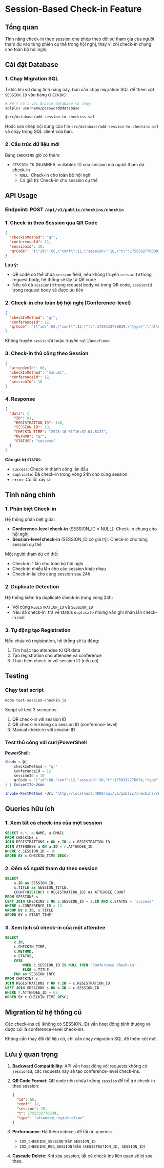 # Session-Based Check-in Feature

## Tổng quan

Tính năng check-in theo session cho phép theo dõi sự tham gia của người tham dự vào từng phiên cụ thể trong hội nghị, thay vì chỉ check-in chung cho toàn bộ hội nghị.

## Cài đặt Database

### 1. Chạy Migration SQL

Trước khi sử dụng tính năng này, bạn cần chạy migration SQL để thêm cột `SESSION_ID` vào bảng `CHECKINS`:

```bash
# Kết nối với Oracle database và chạy:
sqlplus username/password@database

@src/database/add-session-to-checkins.sql
```

Hoặc sao chép nội dung của file `src/database/add-session-to-checkins.sql` và chạy trong SQL client của bạn.

### 2. Cấu trúc dữ liệu mới

Bảng `CHECKINS` giờ có thêm:
- `SESSION_ID` (NUMBER, nullable): ID của session mà người tham dự check-in
  - `NULL`: Check-in cho toàn bộ hội nghị
  - Có giá trị: Check-in cho session cụ thể

## API Usage

### Endpoint: POST `/api/v1/public/checkins/checkin`

### 1. Check-in theo Session qua QR Code

```json
{
  "checkInMethod": "qr",
  "conferenceId": 12,
  "sessionId": 10,
  "qrCode": "{\"id\":68,\"conf\":12,\"session\":10,\"t\":1759332776039,\"type\":\"attendee_registration\",\"cs\":\"57d0ec5\",\"v\":\"2.0\"}"
}
```

**Lưu ý:** 
- QR code có thể chứa `session` field, nếu không truyền `sessionId` trong request body, hệ thống sẽ lấy từ QR code
- Nếu có cả `sessionId` trong request body và trong QR code, `sessionId` trong request body sẽ được ưu tiên

### 2. Check-in cho toàn bộ hội nghị (Conference-level)

```json
{
  "checkInMethod": "qr",
  "conferenceId": 12,
  "qrCode": "{\"id\":68,\"conf\":12,\"t\":1759332776039,\"type\":\"attendee_registration\"}"
}
```

Không truyền `sessionId` hoặc truyền `null`/`undefined`.

### 3. Check-in thủ công theo Session

```json
{
  "attendeeId": 68,
  "checkInMethod": "manual",
  "conferenceId": 12,
  "sessionId": 10
}
```

### 4. Response

```json
{
  "data": {
    "ID": 81,
    "REGISTRATION_ID": 148,
    "SESSION_ID": 10,
    "CHECKIN_TIME": "2025-10-01T16:07:04.812Z",
    "METHOD": "qr",
    "STATUS": "success"
  }
}
```

**Các giá trị `STATUS`:**
- `success`: Check-in thành công lần đầu
- `duplicate`: Đã check-in trong vòng 24h cho cùng session
- `error`: Có lỗi xảy ra

## Tính năng chính

### 1. Phân biệt Check-in

Hệ thống phân biệt giữa:
- **Conference-level check-in** (SESSION_ID = NULL): Check-in chung cho hội nghị
- **Session-level check-in** (SESSION_ID có giá trị): Check-in cho từng session cụ thể

Một người tham dự có thể:
- Check-in 1 lần cho toàn bộ hội nghị
- Check-in nhiều lần cho các session khác nhau
- Check-in lại cho cùng session sau 24h

### 2. Duplicate Detection

Hệ thống kiểm tra duplicate check-in trong vòng 24h:
- Với cùng `REGISTRATION_ID` và `SESSION_ID`
- Nếu đã check-in, trả về status `duplicate` nhưng vẫn ghi nhận lần check-in mới

### 3. Tự động tạo Registration

Nếu chưa có registration, hệ thống sẽ tự động:
1. Tìm hoặc tạo attendee từ QR data
2. Tạo registration cho attendee và conference
3. Thực hiện check-in với session ID (nếu có)

## Testing

### Chạy test script

```bash
node test-session-checkin.js
```

Script sẽ test 3 scenarios:
1. QR check-in với session ID
2. QR check-in không có session ID (conference-level)
3. Manual check-in với session ID

### Test thủ công với curl/PowerShell

**PowerShell:**
```powershell
$body = @{
    checkInMethod = "qr"
    conferenceId = 12
    sessionId = 10
    qrCode = '{"id":68,"conf":12,"session":10,"t":1759332776039,"type":"attendee_registration"}'
} | ConvertTo-Json

Invoke-RestMethod -Uri "http://localhost:4000/api/v1/public/checkins/checkin" -Method POST -Body $body -ContentType "application/json"
```

## Queries hữu ích

### 1. Xem tất cả check-ins của một session

```sql
SELECT c.*, a.NAME, a.EMAIL
FROM CHECKINS c
JOIN REGISTRATIONS r ON r.ID = c.REGISTRATION_ID
JOIN ATTENDEES a ON a.ID = r.ATTENDEE_ID
WHERE c.SESSION_ID = 10
ORDER BY c.CHECKIN_TIME DESC;
```

### 2. Đếm số người tham dự theo session

```sql
SELECT 
    s.ID as SESSION_ID,
    s.TITLE as SESSION_TITLE,
    COUNT(DISTINCT c.REGISTRATION_ID) as ATTENDEE_COUNT
FROM SESSIONS s
LEFT JOIN CHECKINS c ON c.SESSION_ID = s.ID AND c.STATUS = 'success'
WHERE s.CONFERENCE_ID = 12
GROUP BY s.ID, s.TITLE
ORDER BY s.START_TIME;
```

### 3. Xem lịch sử check-in của một attendee

```sql
SELECT 
    c.ID,
    c.CHECKIN_TIME,
    c.METHOD,
    c.STATUS,
    CASE 
        WHEN c.SESSION_ID IS NULL THEN 'Conference Check-in'
        ELSE s.TITLE 
    END as SESSION_INFO
FROM CHECKINS c
JOIN REGISTRATIONS r ON r.ID = c.REGISTRATION_ID
LEFT JOIN SESSIONS s ON s.ID = c.SESSION_ID
WHERE r.ATTENDEE_ID = 68
ORDER BY c.CHECKIN_TIME DESC;
```

## Migration từ hệ thống cũ

Các check-ins cũ (không có SESSION_ID) vẫn hoạt động bình thường và được coi là conference-level check-ins.

Không cần thay đổi dữ liệu cũ, chỉ cần chạy migration SQL để thêm cột mới.

## Lưu ý quan trọng

1. **Backward Compatibility**: API vẫn hoạt động với requests không có `sessionId`, các requests này sẽ tạo conference-level check-ins.

2. **QR Code Format**: QR code nên chứa trường `session` để hỗ trợ check-in theo session:
   ```json
   {
     "id": 68,
     "conf": 12,
     "session": 10,
     "t": 1759332776039,
     "type": "attendee_registration"
   }
   ```

3. **Performance**: Đã thêm indexes để tối ưu queries:
   - `IDX_CHECKINS_SESSION` trên `SESSION_ID`
   - `IDX_CHECKINS_REG_SESSION` trên `(REGISTRATION_ID, SESSION_ID)`

4. **Cascade Delete**: Khi xóa session, tất cả check-ins liên quan sẽ bị xóa theo.

